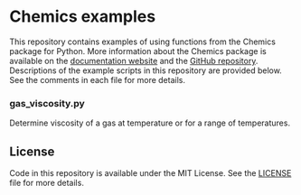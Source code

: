 # Chemics examples

This repository contains examples of using functions from the Chemics package
for Python. More information about the Chemics package is available on the
[documentation website][1] and the [GitHub repository][2]. Descriptions of the
example scripts in this repository are provided below. See the comments in each
file for more details.

[1]: https://chemics.github.io
[2]: https://github.com/chemics/chemics

### gas_viscosity.py

Determine viscosity of a gas at temperature or for a range of temperatures.

## License

Code in this repository is available under the MIT License. See the
[LICENSE](LICENSE) file for more details.
